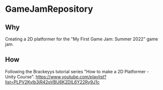 # GameJamRepository

## Why
Creating a 2D platformer for the "My First Game Jam: Summer 2022" game jam. 

## How
Following the Brackeyys tutorial series "How to make a 2D Platformer - Unity Course".
https://www.youtube.com/playlist?list=PLPV2KyIb3jR42oVBU6K2DIL6Y22Ry9J1c

